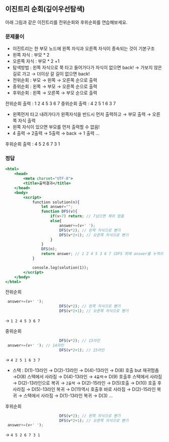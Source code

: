 ## 이진트리 순회(깊이우선탐색)

아래 그림과 같은 이진트리를 전위순회와 후위순회를 연습해보세요.

### 문제풀이

- 이진트리는 한 부모 노드에 왼쪽 자식과 오른쪽 자식이 종속되는 것이 기본구조
- 왼쪽 자식 : 부모 * 2
- 오른쪽 자식 : 부모 * 2 +1
- 탐색방법 : 왼쪽 자식으로 쭉 타고 들어가다가 자식이 없으면 back! → 가보지 않은 길로 가고 → 더이상 갈 길이 없으면 back!
- 전위순회 : 부모 → 왼쪽 → 오른쪽 순으로 출력
- 중위순회 : 왼쪽 → 부모 → 오른쪽 순으로 출력
- 후위순회 : 왼쪽 → 오른쪽 → 부모 순으로 출력

전위순회 출력 : 1 2 4 5 3 6 7
중위순회 출력 : 4 2 5 1 6 3 7

- 왼쪽먼저 타고 내려가다가 왼쪽자식을 반드시 먼저 출력하고 → 부모 출력 → 오른쪽 자식 출력
- 왼쪽 자식이 있으면 부모를 먼저 출력할 수 없음!
- 4 출력 → 2출력 → 5출력 → back → 1 출력 …

후위순회 출력 : 4 5 2 6 7 3 1

### 정답

```jsx
<html>
    <head>
        <meta charset="UTF-8">
        <title>출력결과</title>
    </head>
    <body>
        <script>
            function solution(n){
                let answer="";
                function DFS(v){ 
                    if(v>7) return; // 7넘으면 재귀 멈춤
                    else{
                        answer+=(v+' ');
                        DFS(v*2); // 왼쪽 자식으로 뻗기
                        DFS(v*2+1); // 오른쪽 자식으로 뻗기
                    }
                }
                DFS(n);
                return answer; // 1 2 4 5 3 6 7 (DFS 위에 answer를 누적으로 더해주기 때문에 전위순회) 
            }

            console.log(solution(1)); 
        </script>
    </body>
</html>
```

전위순회

```jsx
 answer+=(v+' ');
                        DFS(v*2); // 왼쪽 자식으로 뻗기
                        DFS(v*2+1); // 오른쪽 자식으로 뻗기
```

→ `1 2 4 5 3 6 7`

중위순회

```jsx
                        DFS(v*2); // 13라인
 answer+=(v+' '); // 14라인
                        DFS(v*2+1); // 15라인
```

→ `4 2 5 1 6 3 7`

- 스택 : D(1)-13라인 → D(2)-13라인 → D(4)-13라인 → D(8) 호출 but 재귀멈춤 →D(8) 스택에서 사라짐 → D(4)-13라인 → `4출력`→ D(9) 호출후 스택에서 사라짐 → D(2)-13라인으로 복귀 → `2출력` → D(2)-15라인 → D(5)호출 → D(10) 호출 후 사라짐 → D(5)-13라인 복귀 → D(11)역시 호출후 바로 사라짐 → D(2)-15라인 복귀 → 스택에서 사라짐 → D(1)-13라인 복귀 → D(3) …

후위순회

```jsx
                        DFS(v*2); // 왼쪽 자식으로 뻗기
                        DFS(v*2+1); // 오른쪽 자식으로 뻗기
 answer+=(v+' ');
```

→ `4 5 2 6 7 3 1`
